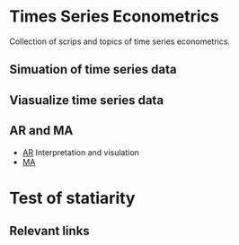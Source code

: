 # Times Series Econometrics

Collection of scrips and topics of time series econometrics.

## Simuation of time series data

## Viasualize time series data


## AR and MA
- [AR]() Interpretation and visulation
- [MA]() 

# Test of statiarity



## Relevant links
